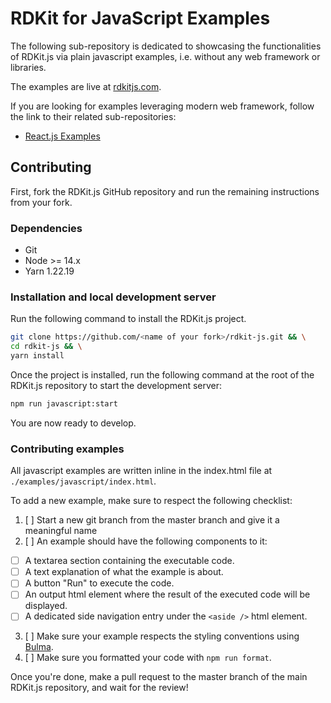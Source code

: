 # RDKit for JavaScript Examples

The following sub-repository is dedicated to showcasing the functionalities of RDKit.js via plain javascript examples, i.e. without any web framework or libraries.

The examples are live at [rdkitjs.com](https://www.rdkitjs.com).

If you are looking for examples leveraging modern web framework, follow the link to their related sub-repositories:

- [React.js Examples](https://github.com/MichelML/rdkit-js/tree/master/examples/react)

## Contributing

First, fork the RDKit.js GitHub repository and run the remaining instructions from your fork.

### Dependencies

- Git
- Node >= 14.x
- Yarn 1.22.19

### Installation and local development server

Run the following command to install the RDKit.js project.

```bash
git clone https://github.com/<name of your fork>/rdkit-js.git && \
cd rdkit-js && \
yarn install
```

Once the project is installed, run the following command at the root of the RDKit.js repository to start the development server:

```bash
npm run javascript:start
```

You are now ready to develop.

### Contributing examples

All javascript examples are written inline in the index.html file at `./examples/javascript/index.html`.

To add a new example, make sure to respect the following checklist:

1. [ ] Start a new git branch from the master branch and give it a meaningful name
2. [ ] An example should have the following components to it:

- [ ] A textarea section containing the executable code.
- [ ] A text explanation of what the example is about.
- [ ] A button "Run" to execute the code.
- [ ] An output html element where the result of the executed code will be displayed.
- [ ] A dedicated side navigation entry under the `<aside />` html element.

3. [ ] Make sure your example respects the styling conventions using [Bulma](https://bulma.io/).
4. [ ] Make sure you formatted your code with `npm run format`.

Once you're done, make a pull request to the master branch of the main RDKit.js repository, and wait for the review!
